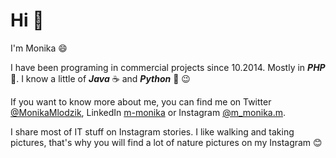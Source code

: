 # Hi 👋

I'm Monika 😄

I have been programing in commercial projects since 10.2014. Mostly in ***PHP*** 🐘. I know a little of ***Java*** ☕ and ***Python*** 🐍 😉

If you want to know more about me, you can find me on Twitter [@MonikaMlodzik](https://twitter.com/MonikaMlodzik/), LinkedIn [m-monika](https://www.linkedin.com/in/m-monika/) or Instagram [@m_monika.m](https://www.instagram.com/m_monika.m/).

I share most of IT stuff on Instagram stories. I like walking and taking pictures, that's why you will find a lot of nature pictures on my Instagram 😊
